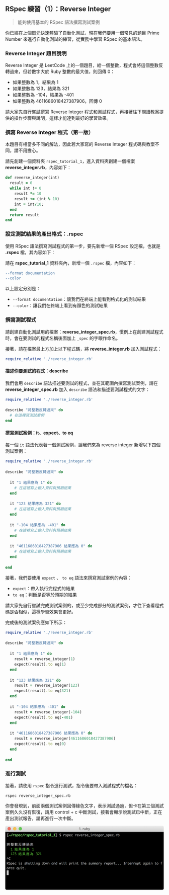 ## RSpec 練習（1）：Reverse Integer
> 能夠使用基本的 RSpec 語法撰寫測試案例

你已經在上個單元快速體驗了自動化測試，現在我們要用一個常見的題目 Prime Number 來進行自動化測試的練習，從實務中學習 RSpec 的基本語法。

### Reverse Integer  題目說明


Reverse Integer 是 LeetCode 上的一個題目，給一個整數，程式會將這個整數反轉過來，但若數字大於 Ruby 整數的最大值，則回傳 0：
- 如果整數為 1，結果為 1
- 如果整數為 123，結果為 321
- 如果整數為 -104，結果為 -401
- 如果整數為 4611686018427387906，回傳 0

請大家先自行嘗試撰寫 Reverse Integer 程式和測試程式，再接著往下閱讀教案提供的操作步驟與說明，這樣才能達到最好的學習效果。

### 撰寫 Reverse Integer 程式（第一版）

本題目有相當多不同的解法，因此若大家寫的 Reverse Integer 程式碼與教案不同，請不用擔心。

請先創建一個資料夾 `rspec_tutorial_1`，進入資料夾創建一個檔案 **reverse_integer.rb**，內容如下：
```ruby
def reverse_integer(int)
  result = 0
  while int != 0
    result *= 10
    result += (int % 10)
    int = int/10;
  end
  return result
end
```

### 設定測試結果的產出格式：.rspec

使用 RSpec 語法撰寫測試程式的第一步，要先新增一個 RSpec 設定檔，也就是 **.rspec** 檔，其內容如下：

請在 **rspec_tutorial_1** 資料夾內，新增一個 `.rspec` 檔，內容如下：
```diff .rspec
--format documentation
--color
```

以上設定分別是：
- `--format documentation`：讓我們在終端上能看到格式化的測試結果
- `--color`：讓我們在終端上看到有顏色的測試結果

### 撰寫測試程式

請創建自動化測試用的檔案：**reverse_integer_spec.rb**，慣例上在創建測試程式時，會在要測試的程式名稱後面加上 `_spec` 的字眼作命名。

接著，請在檔案最上方加上以下程式碼，將 **reverse_integer.rb** 加入測試程式：
```Ruby
require_relative './reverse_integer.rb'
```

#### 描述你要測試的程式：describe

我們會用 `describe` 語法描述要測試的程式，並在其範圍內撰寫測試案例，請在 **reverse_integer_spec.rb** 加入 `describe` 語法和描述要測試程式的文字：
```Ruby
require_relative './reverse_integer.rb'

describe "將整數反轉過來" do
  # 在這裡寫測試案例
end
```

#### 撰寫測試案例：it、expect、to eq

每一個 `it` 語法代表著一個測試案例，讓我們來為 reverse integer 新增以下四個測試案例：
```Ruby
require_relative './reverse_integer.rb'

describe "將整數反轉過來" do

  it "1 結果應為 1" do
    # 在這裡寫上輸入資料與預期結果
  end

  it "123 結果應為 321" do
    # 在這裡寫上輸入資料與預期結果
  end

  it "-104 結果應為 -401" do
    # 在這裡寫上輸入資料與預期結果
  end

  it "4611686018427387906 結果應為 0" do
    # 在這裡寫上輸入資料與預期結果
  end

end
```

接著，我們要使用 `expect` 、 `to eq` 語法來撰寫測試案例的內容：
- `expect`：帶入執行完程式的結果
- `to eq`：判斷是否等於預期的結果

請大家先自行嘗試完成測試案例的，或至少完成部分的測試案例，才往下查看程式碼是否相似，這樣學習效果會更好。

完成後的測試案例應如下所示：
```Ruby
require_relative './reverse_integer.rb'

describe "將整數反轉過來" do

  it "1 結果應為 1" do
    result = reverse_integer(1)
    expect(result).to eq(1)
  end

  it "123 結果應為 321" do
    result = reverse_integer(123)
    expect(result).to eq(321)
  end

  it "-104 結果應為 -401" do
    result = reverse_integer(-104)
    expect(result).to eq(-401)
  end

  it "4611686018427387906 結果應為 0" do
    result = reverse_integer(4611686018427387906)
    expect(result).to eq(0)
  end

end
```

### 進行測試

接著，請使用 `rspec` 指令進行測試，指令後要帶入測試程式的檔名：
```
rspec reverse_integer_spec.rb
```

你會發現到，前面兩個測試案例回傳綠色文字，表示測試通過，但卡在第三個測試案例久久沒有恢復，請用 control + c 中斷測試，接著會顯示說測試已中斷，正在產出測試報告，請再進行一次中斷。

![image](images/0103-1.png)
